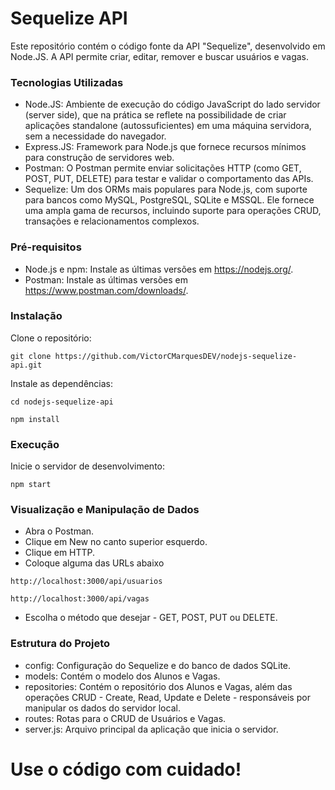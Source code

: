 
# Sequelize API

Este repositório contém o código fonte da API "Sequelize", desenvolvido em Node.JS. A API permite criar, editar, remover e buscar usuários e vagas.

### Tecnologias Utilizadas

* Node.JS: Ambiente de execução do código JavaScript do lado servidor (server side), que na prática se reflete na possibilidade de criar aplicações standalone (autossuficientes) em uma máquina servidora, sem a necessidade do navegador.
* Express.JS: Framework para Node.js que fornece recursos mínimos para construção de servidores web.
* Postman: O Postman permite enviar solicitações HTTP (como GET, POST, PUT, DELETE) para testar e validar o comportamento das APIs.
* Sequelize: Um dos ORMs mais populares para Node.js, com suporte para bancos como MySQL, PostgreSQL, SQLite e MSSQL. Ele fornece uma ampla gama de recursos, incluindo suporte para operações CRUD, transações e relacionamentos complexos.

### Pré-requisitos
* Node.js e npm: Instale as últimas versões em https://nodejs.org/.
* Postman: Instale as últimas versões em https://www.postman.com/downloads/.

### Instalação
Clone o repositório:
```
git clone https://github.com/VictorCMarquesDEV/nodejs-sequelize-api.git
```


Instale as dependências:
```
cd nodejs-sequelize-api
```
```
npm install
```

### Execução
Inicie o servidor de desenvolvimento:
```
npm start
```

### Visualização e Manipulação de Dados
* Abra o Postman.
* Clique em New no canto superior esquerdo.
* Clique em HTTP.
* Coloque alguma das URLs abaixo
```
http://localhost:3000/api/usuarios
```
```
http://localhost:3000/api/vagas
```
* Escolha o método que desejar - GET, POST, PUT ou DELETE.

### Estrutura do Projeto
* config: Configuração do Sequelize e do banco de dados SQLite.
* models: Contém o modelo dos Alunos e Vagas.
* repositories: Contém o repositório dos Alunos e Vagas, além das operações CRUD - Create, Read, Update e Delete - responsáveis por manipular os dados do servidor local.
* routes: Rotas para o CRUD de Usuários e Vagas.
* server.js: Arquivo principal da aplicação que inicia o servidor.

# Use o código com cuidado!
